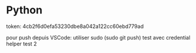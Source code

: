 # Python

token: 4cb2f6d0efa53230dbe8a042a122cc60ebd779ad

pour push depuis VSCode: utiliser sudo (sudo git push)
test avec credential helper
test 2